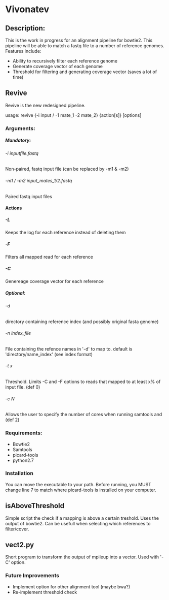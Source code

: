 Vivonatev
=========


## Description:
This is the work in progress for an alignment pipeline for bowtie2. This pipeline will be able to match a fastq file to a number of reference genomes. Features include:
* Ability to recursively filter each reference genome
* Generate coverage vector of each genome
* Threshold for filtering and generating coverage vector (saves a lot of time)

## Revive
Revive is the new redesigned pipeline.

usage: revive {-i input / -1 mate_1 -2 mate_2} {action[s]} [options]



### Arguments:
##### Mandatory:
###### -i inputfile.fastq
Non-paired, fastq input file (can be replaced by -m1 & -m2)
###### -m1 / -m2 input_mates_1/2.fastq
Paired fastq input files

#### Actions
##### -L 
Keeps the log for each reference instead of deleting them
##### -F 
Filters all mapped read for each reference
##### -C
Genereage coverage vector for each reference

##### Optional:
###### -d <directory>
directory containing reference index (and possibly original fasta genome)
###### -n index_file
File containing the refence names in '-d' to map to. default is 'directory/name_index' (see index format)
###### -t x
Threshold. Limits -C and -F options to reads that mapped to at least x% of input file. (def 0)
###### -c N
Allows the user to specify the number of cores when running samtools and  (def 2)


### Requirements:
* Bowtie2
* Samtools
* picard-tools
* python2.7


### Installation
You can move the executable to your path. 
Before running, you MUST change line 7 to match where picard-tools is installed on your computer.  


## isAboveThreshold
Simple script the check if a mapping is above a certain treshold. Uses the output of bowtie2.
Can be usefull when selecting which references to filter/cover.

## vect2.py
Short program to transform the output of mpileup into a vector. Used with '-C' option.


### Future Improvements
* Implement option for other alignment tool (maybe bwa?)
* Re-implement threshold check

